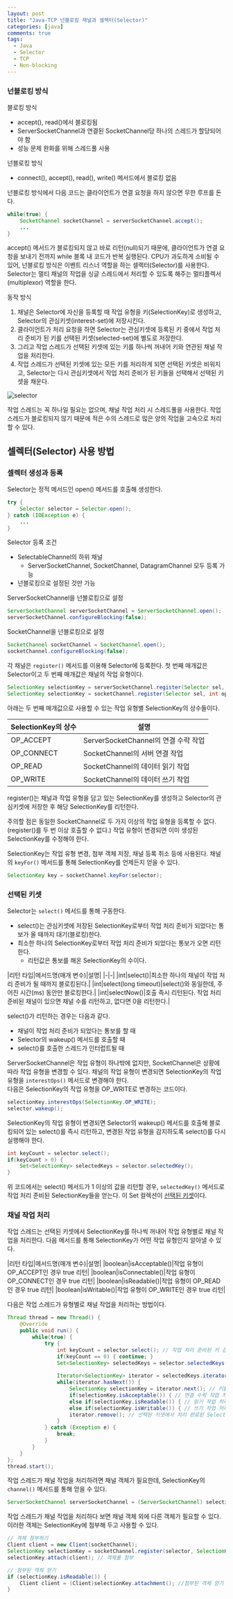 ```yaml
---
layout: post
title: "Java-TCP 넌블로킹 채널과 셀렉터(Selector)"
categories: [java]
comments: true
tags:
  - Java
  - Selector
  - TCP
  - Non-blocking
---
```


### 넌블로킹 방식
블로킹 방식
- accept(), read()에서 블로킹됨 
- ServerSocketChannel과 연결된 SocketChannel당 하나의 스레드가 할당되어야 함
- 성능 문제 완화를 위해 스레드풀 사용

넌블로킹 방식 
- connect(), accept(), read(), write() 메서드에서 블로킹 없음

넌블로킹 방식에서 다음 코드는 클라이언트가 연결 요청을 하지 않으면 무한 루프를 돈다. 

```java
while(true) {
    SocketChannel socketChannel = serverSocketChannel.accept();
    ... 
}
```

accept() 메서드가 블로킹되지 않고 바로 리턴(null)되기 때문에, 클라이언트가 연결 요청을 보내기 전까지 while 블록 내 코드가 반복 실행된다.
CPU가 과도하게 소비될 수 있어, 넌블로킹 방식은 이벤트 리스너 역할을 하는 셀렉터(Selector)를 사용한다. 
Selector는 멀티 채널의 작업을 싱글 스레드에서 처리할 수 있도록 해주는 멀티플렉서(multiplexor) 역할을 한다. 

동작 방식
1. 채널은 Selector에 자신을 등록할 때 작업 유형을 키(SelectionKey)로 생성하고, Selector의 관심키셋(interest-set)에 저장시킨다.
2. 클라이언트가 처리 요청을 하면 Selector는 관심키셋에 등록된 키 중에서 작업 처리 준비가 된 키를 선택된 키셋(selected-set)에 별도로 저장한다. 
3. 그리고 작업 스레드가 선택된 키셋에 있는 키를 하나씩 꺼내어 키와 연관된 채널 작업을 처리한다. 
4. 작업 스레드가 선택된 키셋에 있는 모든 키를 처리하게 되면 선택된 키셋은 비워지고, Selector는 다시 관심키셋에서 작업 처리 준비가 된 키들을 선택해서 선택된 키셋을 채운다. 

![selector](selector.png)

작업 스레드는 꼭 하나일 필요는 없으며, 채널 작업 처리 시 스레드풀을 사용한다. 
작업 스레드가 블로킹되지 않기 때문에 적은 수의 스레드로 많은 양의 작업을 고속으로 처리할 수 있다. 


## 셀렉터(Selector) 사용 방법
### 셀렉터 생성과 등록
Selector는 정적 메서드인 open() 메서드를 호출해 생성한다. 

```java
try {
    Selector selector = Selector.open(); 
} catch (IOException e) {
    ...
}
```

Selector 등록 조건 
- SelectableChannel의 하위 채널 
    - ServerSocketChannel, SocketChannel, DatagramChannel 모두 등록 가능
- 넌블로킹으로 설정된 것만 가능

ServerSocketChannel을 넌블로킹으로 설정

```java
ServerSocketChannel serverSocketChannel = ServerSocketChannel.open();
serverSocketChannel.configureBlocking(false); 
```

SocketChannel을 넌블로킹으로 설정

```java
SocketChannel socketChannel = SocketChannel.open();
socketChannel.configureBlocking(false); 
```

각 채널은 `register()` 메서드를 이용해 Selector에 등록한다. 
첫 번째 매개값은 Selector이고 두 번째 매개값은 채널의 작업 유형이다. 

```java
SelectionKey selectionKey = serverSocketChannel.register(Selector sel, int ops); 
SelectionKey selectionKey = socketChannel.register(Selector sel, int ops); 
```

아래는 두 번째 매개값으로 사용할 수 있는 작업 유형별 SelectionKey의 상수들이다. 

|SelectionKey의 상수|설명|
|-|-|
|OP_ACCEPT|ServerSocketChannel의 연결 수락 작업|
|OP_CONNECT|SocketChannel의 서버 연결 작업|
|OP_READ|SocketChannel의 데이터 읽기 작업|
|OP_WRITE|SocketChannel의 데이터 쓰기 작업|

register()는 채널과 작업 유형을 담고 있는 SelectionKey를 생성하고 Selector의 관심키셋에 저장한 후 해당 SelectionKey를 리턴한다. 

주의할 점은 동일한 SocketChannel로 두 가지 이상의 작업 유형을 등록할 수 없다.
(register()를 두 번 이상 호출할 수 없다.)
작업 유형이 변경되면 이미 생성된 SelectionKey를 수정해야 한다. 

SelectionKey는 작업 유형 변경, 첨부 객체 저장, 채널 등록 취소 등에 사용된다. 채널의 `keyFor()` 메서드를 통해 SelectionKey를 언제든지 얻을 수 있다. 

```java
SelectionKey key = socketChannel.keyFor(selector); 
```

### 선택된 키셋 
Selector는 `select()` 메서드를 통해 구동한다. 
- select()는 관심키셋에 저장된 SelectionKey로부터 작업 처리 준비가 되었다는 통보가 올 때까지 대기(블로킹)한다.
- 최소한 하나의 SelectionKey로부터 작업 처리 준비가 되었다는 통보가 오면 리턴한다. 
    - 리턴값은 통보를 해온 SelectionKey의 수이다. 

|리턴 타입|메서드명(매개 변수)|설명|
|-|-|
|int|select()|최소한 하나의 채널이 작업 처리 준비가 될 때까지 블로킹된다.|
|int|select(long timeout)|select()와 동일한데, 주어진 시간(ms) 동안만 블로킹한다.|
|int|selectNow()|호출 즉시 리턴된다. 작업 처리 준비된 채널이 있으면 채널 수를 리턴하고, 없다면 0을 리턴한다.|

select()가 리턴하는 경우는 다음과 같다. 
- 채널이 작업 처리 준비가 되었다는 통보를 할 때
- Selector의 wakeup() 메서드를 호출할 때
- select()를 호출한 스레드가 인터럽트될 때

ServerSocketChannel은 작업 유형이 하나밖에 없지만, SocketChannel은 상황에 따라 작업 유형을 변경할 수 있다. 
채널의 작업 유형이 변경되면 SelectionKey의 작업 유형을 `interestOps()` 메서드로 변경해야 한다.<br>
다음은 SelectionKey의 작업 유형을 OP_WRITE로 변경하는 코드이다. 

```java
selectionKey.interestOps(SelectionKey.OP_WRITE);
selector.wakeup();
```

SelectionKey의 작업 유형이 변경되면 Selector의 wakeup() 메서드를 호출해 블로킹되어 있는 select()를 즉시 리턴하고, 변경된 작업 유형을 감지하도록 select()를 다시 실행해야 한다. 

```java
int keyCount = selector.select();
if(keyCount > 0) {
    Set<SelectionKey> selectedKeys = selector.selectedKey();
}
```

위 코드에서는 select() 메서드가 1 이상의 값을 리턴할 경우, `selectedKey()` 메서드로 작업 처리 준비된 SelectionKey들을 얻는다. 
이 Set 컬렉션이 <u>선택된 키셋</u>이다. 

### 채널 작업 처리 
작업 스레드는 선택된 키셋에서 SelectionKey를 하나씩 꺼내어 작업 유형별로 채널 작업을 처리한다. 
다음 메서드를 통해 SelectionKey가 어떤 작업 유형인지 알아낼 수 있다. 

|리턴 타입|메서드명(매개 변수)|설명|
|boolean|isAcceptable()|작업 유형이 OP_ACCEPT인 경우 true 리턴|
|boolean|isConnectable()|작업 유형이 OP_CONNECT인 경우 true 리턴|
|boolean|isReadable()|작업 유형이 OP_READ인 경우 true 리턴|
|boolean|isWritable()|작업 유형이 OP_WRITE인 경우 true 리턴|

다음은 작업 스레드가 유형별로 채널 작업을 처리하는 방법이다. 

```java
Thread thread = new Thread() {
    @Override
    public void run() {
        while(true) {
            try {
                int keyCount = selector.select(); // 작업 처리 준비된 키 감지
                if(keyCount == 0) { continue; }
                Set<SelectionKey> selectedKeys = selector.selectedKeys();
                
                Iterator<SelectionKey> iterator = selectedKeys.iterator(); 
                while(iterator.hasNext()) {
                    SelectionKey selectionKey = iterator.next(); // 키를 하나씩 꺼내옴
                    if(selectionKey.isAcceptable()) { // 연결 수락 작업 처리 }
                    else if(selectionKey.isReadable()) { // 읽기 작업 처리 }
                    else if(selectionKey.isWritable()) { // 쓰기 작업 처리 }
                    iterator.remove(); // 선택된 키셋에서 처리 완료된 SelectionKey 제거
                } 
            } catch (Exception e) {
                break;
            }
        }
    }
};
thread.start(); 
```

작업 스레드가 채널 작업을 처리하려면 채널 객체가 필요한데, SelectionKey의 `channel()` 메서드를 통해 얻을 수 있다. 

```java
ServerSocketChannel serverSocketChannel = (ServerSocketChannel) selectionKey.channel(); 
```

작업 스레드가 채널 작업을 처리하다 보면 채널 객체 외에 다른 객체가 필요할 수 있다. 
이러한 객체는 SelectionKey에 첨부해 두고 사용할 수 있다. 

```java
// 객체 첨부하기 
Client client = new Client(socketChannel); 
SelectionKey selectionKey = socketChannel.register(selector, SelectionKey.OP_READ);
selectionKey.attach(client); // 객체를 첨부

// 첨부된 객체 얻기 
if (selectionKey.isReadable()) {
    Client client = (Client)selectionKey.attachment(); //첨부된 객체 얻기 
}
```